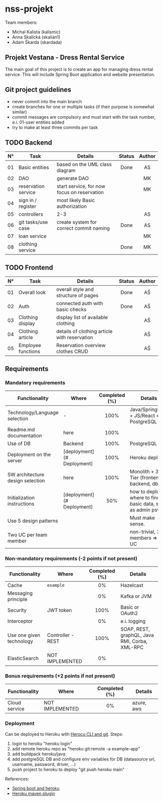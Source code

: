 # nss-projekt

Team members:
- Michal Kalista (kalismic)
- Anna Skalická (skalian1)
- Adam Škarda (skardada)

## Projekt Vestana - Dress Rental Service

The main goal of this project is to create an app for 
managing dress rental service. This will include Spring
Boot application and website presentation.

## Git project guidelines
- never commit into the main branch
- create branches for one or multiple tasks (if their purpose is somewhat similar)
- commit messages are compulsory and must start with the task number, 
  e.i. 01-user entities added
- try to make at least three commits per task

## TODO Backend
| N°  | Task                | Details                                     | Status | Author |
|:---:|---------------------|---------------------------------------------|:------:|:------:|
| 01  | Basic entities      | based on the UML class diagram              |  Done  |   AS   |
| 02  | DAO                 | generate DAO                                |        |   MK   |
| 03  | reservation service | start service, for now focus on reservation |        |   MK   |
| 04  | sign in / register  | most likely Basic authorization             |        |        |
| 05  | controllers         | 2-3                                         |        |   AS   |
| 06  | git tasks/use case  | create system for correct commit naming     |  Done  |   AS   |
| 07  | loan service        |                                             |        |   MK   |
| 08  | clothing service    |                                             |  Done  |   MK   |

## TODO Frontend
| N°  | Task                | Details                                     | Status | Author |
|:---:|---------------------|---------------------------------------------|:------:|:------:|
| 01  | Overall look        | overall style and structure of pages        |Done    |   AŠ   |
| 02  | Auth                | connected auth with basic checks            |Done    |   AŠ   |
| 03  | Clothing display    | display list of available clothing          |        |   AŠ   |
| 04  | Clothing article    | details of clothing article with reservation|        |   AŠ   |
| 05  | Employee functions  | Reservation overview clothes CRUD           |        |   AŠ   |


## Requirements
<!-- must be displayed per instructions -->

### Mandatory requirements
| Functionality                    | Where       | Completed (%) | Details                                                    |
|----------------------------------|-------------|:-------------:|------------------------------------------------------------|
| Technology/Language selection    | -           |     100%      | Java/SpringBoot + JS/React + PostgreSQL                    |
| Readme.md documentation          | here        |     100%      |                                                            |
| Use of DB                        | Backend     |      100%     | PostgreSQL                                                 |
| Deployment on the server         |[deployment](# Deployment) |     100%     | Heroku  deploy                                |
| SW architecture design selection | here        |     100%   | Monolith + 3 Tier (frontend, backend, db)                     |
| Initialization instructions      |[deployment](# Deployment)  |50%  | how to deploy, where to find basic data, such as admin psw |
| Use 5 design patterns            |             |               | Must make sense.                                           |
| Two UC per team member           |             |               | non-trivial, 3 members => 6 UC                             |



### Non-mandatory requirements (-2 points if not present)
| Functionality            | Where     | Completed (%) | Details                                        |
|--------------------------|-----------|:-------------:|------------------------------------------------|
| Cache                    | `example` |      0%       | Hazelcast                                      |
| Messaging principle      |           |      0%       | Kafka or JVM                                   |
| Security                 |JWT token  |  100%       | Basic or OAuth2                                |
| Interceptor              |           |      0%       | e.i. logging                                   |
| Use one given technology | Controller - REST |      100%       | SOAP, REST, graphQL, Java RMI, Corba, XML-RPC  |
| ElasticSearch            |NOT IMPLEMENTED|      0%       |                                                |

### Bonus requirements (+2 points if not present)
| Functionality | Where | Completed (%) | Details    |
|---------------|-------|:-------------:|------------|
| Cloud service | NOT IMPLEMENTED |      0%       | azure, aws |


### Deployment

Can be deployed to Heroku with [Herocu CLI and git]("https://devcenter.heroku.com/articles/git").
Steps:
  1. login to heroku "heroku login"
  1. add remote heroku repo as "heroku git:remote -a example-app"
  1. add buildpack heroku/java
  1. add postgreSQL DB and configure env variables for DB (datasource url, username, password, driver, ...)
  1. push project to heroku to deploy "git push heroku main"

References:
 - [Spring boot and heroku](https://devcenter.heroku.com/articles/deploying-spring-boot-apps-to-heroku)
 - [Heroku maven plugin](https://devcenter.heroku.com/articles/deploying-java-applications-with-the-heroku-maven-plugin)

